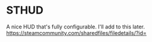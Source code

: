# STHUD
A nice HUD that's fully configurable.
I'll add to this later.
https://steamcommunity.com/sharedfiles/filedetails/?id=
